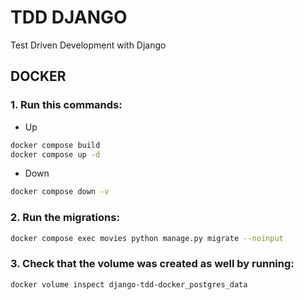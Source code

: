 # TDD DJANGO
Test Driven Development with Django

## DOCKER
### 1. Run this commands:
- Up
```bash
docker compose build
docker compose up -d
```
- Down
```bash
docker compose down -v
```

### 2. Run the migrations:
```bash
docker compose exec movies python manage.py migrate --noinput
```

### 3. Check that the volume was created as well by running:
```bash
docker volume inspect django-tdd-docker_postgres_data
```